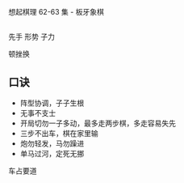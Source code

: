 想起棋理 62-63 集 - 板牙象棋

##

先手
形势
子力

顿挫换

## 口诀

- 阵型协调，子子生根
- 无事不支士
- 开局切勿一子多动，最多走两步棋，多走容易失先
- 三步不出车，棋在家里输
- 炮勿轻发，马勿躁进
- 单马过河，定死无挪

车占要道
